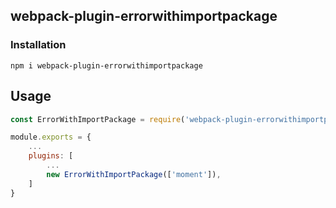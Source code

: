## webpack-plugin-errorwithimportpackage

### Installation  
`npm i webpack-plugin-errorwithimportpackage`


## Usage

```javascript
const ErrorWithImportPackage = require('webpack-plugin-errorwithimportpackage');

module.exports = {
    ...
    plugins: [
        ...
        new ErrorWithImportPackage(['moment']),
    ]
}
```
